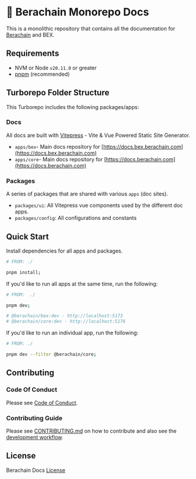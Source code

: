 # 🐻 Berachain Monorepo Docs

This is a monolithic repository that contains all the documentation for [Berachain](https://www.berachain.com/) and BEX.

## Requirements

- NVM or Node `v20.11.0` or greater
- [pnpm](https://pnpm.io/) (recommended)

## Turborepo Folder Structure

This Turborepo includes the following packages/apps:

### Docs

All docs are built with [Vitepress](https://vitepress.dev) - Vite & Vue Powered Static Site Generator.

- `apps/bex`- Main docs repository for [https://docs.bex.berachain.com](https://docs.bex.berachain.com)
- `apps/core`- Main docs repository for [https://docs.berachain.com](https://docs.berachain.com)

### Packages

A series of packages that are shared with various `apps` (doc sites).

- `packages/ui`: All Vitepress vue components used by the different doc apps.
- `packages/config`: All configurations and constants

## Quick Start

Install dependencies for all apps and packages.

```bash
# FROM: ./

pnpm install;
```

If you'd like to run all apps at the same time, run the following:

```bash
# FROM:  ./

pnpm dev;

# @berachain/bex:dev - http://localhost:5173
# @berachain/core:dev - http://localhost:5176
```

If you'd like to run an individual app, run the following:

```bash
# FROM: ./

pnpm dev --filter @berachain/core;
```

## Contributing

### Code Of Conduct

Please see [Code of Conduct](CODE_OF_CONDUCT.md).

### Contributing Guide

Please see [CONTRIBUTING.md](CONTRIBUTING.md) on how to contribute and also see the [development workflow](CONTRIBUTING.md#development-workflow).

## License

Berachain Docs [License](LICENSE)
